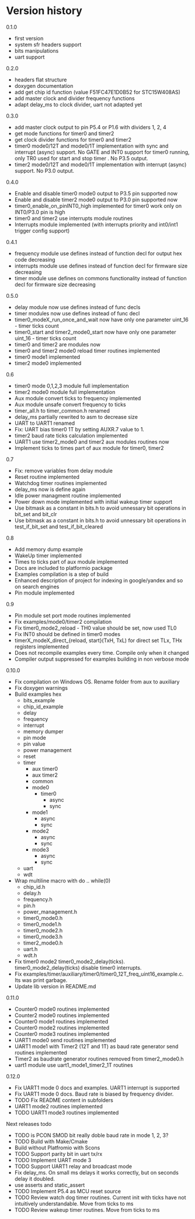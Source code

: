 # Version history
0.1.0 
* first version
* system sfr headers support
* bits manipulations
* uart support

0.2.0
* headers flat structure
* doxygen documentation
* add get chip id function (value F51FC47E1D0B52 for STC15W408AS)
* add master clock and divider frequency functions
* adapt delay_ms to clock divider, uart not adapted yet

0.3.0
* add master clock output to pin P5.4 or P1.6 with dividers 1, 2, 4
* get mode functions for timer0 and timer2
* get clock divider functions for timer0 and timer2
* timer0 mode0/12T and mode0/1T implementation with sync and interrupt (async) support. No GATE and INT0 support for timer0 running, only TR0 used for start and stop timer . No P3.5 output.  
* timer2 mode0/12T and mode0/1T implementation with interrupt (async) support. No P3.0 output.

0.4.0
* Enable and disable timer0 mode0 output to P3.5 pin supported now
* Enable and disable timer2 mode0 output to P3.0 pin supported now
* timer0_enable_on_pinINT0_high implemented for timer0 work only on INT0/P3.0 pin is high
* timer0 and timer2 use interrupts module routines
* Interrupts module implemented (with interrupts priority and int0/int1 trigger config support)

0.4.1
* frequency module use defines instead of function decl for output hex code decreasing 
* interrupts module use defines instead of function decl for firmware size decreasing
* timer module use defines on commons functionality instead of function decl for firmware size decreasing

0.5.0
* delay module now use defines instead of func decls
* timer modules now use defines instead of func decl 
* timer0_modeX_run_once_and_wait now have only one parameter uint_16 - timer ticks count
* timer0_start and timer2_mode0_start now have only one parameter uint_16 - timer ticks count
* timer0 and timer2 are modules now
* timer0 and timer2 mode0 reload timer routines implemented
* timer0 mode1 implemented
* timer2 mode0 implemented

0.6
* timer0 mode 0,1,2,3 module full implementation
* timer2 mode0 module full implementation
* Aux module convert ticks to frequency implemented 
* Aux module unsafe convert frequency to ticks
* timer_all.h to timer_common.h renamed
* delay_ms partially rewrited to asm to decrease size 
* UART to UART1 renamed
* Fix: UART bias timer0 1T by setting AUXR.7 value to 1.
* timer2 baud rate ticks calculation implemented
* UART1 use timer2_mode0 and timer2 aux modules routines now
* Implement ticks to times part of aux module for timer0, timer2 

0.7
* Fix: remove variables from delay module
* Reset routine implemented
* Watchdog timer routines implemented
* delay_ms now is define again
* Idle power managment routine implemented
* Power down mode implemented with initial wakeup timer support
* Use bitmask as a constant in bits.h to avoid unnessary bit operations in bit_set and bit_clr
* Use bitmask as a constant in bits.h to avoid unnessary bit operations in test_if_bit_set and test_if_bit_cleared

0.8
* Add memory dump example
* WakeUp timer implemented
* Times to ticks part of aux module implemented
* Docs are included to platformio package
* Examples compilation is a step of build
* Enhanced description of project for indexing in google/yandex and so on search engines
* Pin module implemented

0.9
* Pin module set port mode routines implemented
* Fix examples/mode0/timer2 compilation
* Fix timer0_mode2_reload - TH0 value should be set, now used TL0
* Fix INT0 should be defined in timer0 modes
* timerX_modeX_direct_{reload, start}(TxH, TxL) for direct set TLx, THx registers implemented
* Does not recompile examples every time. Compile only when it changed
* Compiler output suppressed for examples building in non verbose mode

0.10.0
* Fix compilation on Windows OS. Rename folder from aux to auxiliary
* Fix doxygen warnings
* Build examples hex
    * bits_example
    * chip_id_example
    * delay
    * frequency
    * interrupt
    * memory dumper
    * pin mode
    * pin value
    * power management
    * reset
    * timer
        * aux timer0
        * aux timer2
        * common
        * mode0
            * timer0
                * async
                * sync
        * mode1
            * async
            * sync
        * mode2
            * async
            * sync
        * mode3
            * async
            * sync
    * uart
    * wdt               
* Wrap multiline macro with do .. while(0)
    * chip_id.h
    * delay.h
    * frequency.h
    * pin.h
    * power_management.h
    * timer0_mode0.h
    * timer0_mode1.h
    * timer0_mode2.h
    * timer0_mode3.h
    * timer2_mode0.h
    * uart.h
    * wdt.h
* Fix timer0 mode2 timer0_mode2_delay(ticks). timer0_mode2_delay(ticks) disable timer0 interrupts. 
* Fix examples/timer/auxiliary/timer0/timer0_12T_freq_uint16_example.c. Its was print garbage. 
* Update lib version in README.md  


0.11.0
* Counter0 mode0 routines implemented
* Counter2 mode0 routines implemented
* Counter0 mode1 routines implemented
* Counter0 mode2 routines implemented
* Counter0 mode3 routines implemented
* UART1 mode0 send routines implemented
* UART1 mode1 with Timer2 (12T and 1T) as baud rate generator send routines implemented
* Timer2 as baudrate generator routines removed from timer2_mode0.h
* uart1 module use uart1_mode1_timer2_1T routines

0.12.0
* Fix UART1 mode 0 docs and examples. UART1 interrupt is supported
* Fix UART1 mode 0 docs. Baud rate is biased by frequency divider.
* TODO Fix README content in subfolders
* UART1 mode2 routines implemented
* TODO UART1 mode3 routines implemented


Next releases todo
* TODO is PCON SMOD bit really doble baud rate in mode 1, 2, 3?
* TODO Build with Make/Cmake
* Build without Platfromio with Scons
* TODO Support parity bit in uart tx/rx
* TODO Implement UART mode 3
* TODO Support UART1 relay and broadcast mode
* Fix delay_ms. On small ms delays it works correctly, but on seconds delay it doubled.
* use asserts and static_assert
* TODO Implement P5.4 as MCU reset source
* TODO Review watch dog timer routines. Current init with ticks have not intuitively understandable. Move from ticks to ms
* TODO Review wakeup timer routines. Move from ticks to ms


